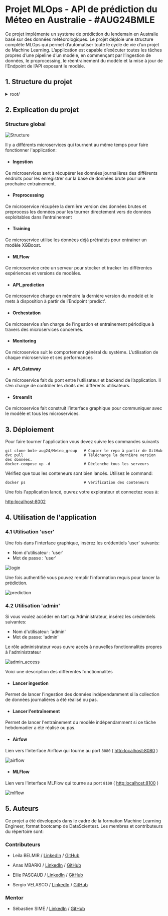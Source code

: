 # Projet MLOps - API de prédiction du Méteo en Australie - #AUG24BMLE
Ce projet implémente un système de prédiction du lendemain en Australie basé sur des données météorologiques. Le projet déploie une structure complète MLOps qui permet d’automatiser toute le cycle de vie d’un projet de Machine Learning. L’application est capable d’exécuter toutes les tâches propres d’une pipeline d’un modèle, en commençant par l’ingestion de données, le proprocessing, le réentrainement du modèle et la mise à jour de l’Endpoint de l’API exposant le modèle.

## 1. Structure du projet
<details>
    <summary>root/</summary>
    &emsp;.gitignore<br>
    &emsp;docker-compose.yaml<br>
    &emsp;dvc.lock<br>
    &emsp;.dvcignore<br>
    &emsp;dvc.yaml<br>
    &emsp;LICENSE<br>
    <details>
    <summary>.dvc/</summary>
        &emsp;.gitignore<br>
        &emsp; config<br>
    </details>
    <details>
    <summary>config/</summary>
        &emsp; config.yaml
    </details>
    <details>
    <summary>data/</summary>
        <details>
        <summary>&emsp;monitoring/</summary>
            &emsp;&emsp;&emsp;visualizations/<br>
        </details>
        &emsp;&emsp; processed/<br>  
        &emsp;&emsp; production_logs/<br>  
        &emsp;&emsp; raw/<br>  
    </details>
    <details>
    <summary>logs/</summary> 
    &emsp;&emsp;airflow/
    </details>
    <details>
    <summary>metrics/</summary>
    </details>
    <details>
    <summary>mlflow/</summary>
        &emsp;&emsp;mlartifacts/
        <details>
        <summary>&emsp;mlruns/</summary>
            &emsp;&emsp;&emsp;0/
            <details>
            <summary>&emsp;&emsp;models/</summary>
                &emsp;&emsp;&emsp;&emsp;model/
            </details>
        </details>
    </details>
    <details>
    <summary>src</summary>
        <details>
        <summary>&emsp;airflow/</summary>
            <details>
            <summary>&emsp;&emsp;dags/</summary>
                &emsp;&emsp;&emsp;&emsp; ingestion_dag.py  <br>
                &emsp;&emsp;&emsp;&emsp; monitoring_dag.py  <br>
                &emsp;&emsp;&emsp;&emsp; tools.py  <br>
                &emsp;&emsp;&emsp;&emsp; train_dag.py  <br>
                <details>
                <summary>&emsp;&emsp;&emsp; monitoring/</summary>
                    &emsp;&emsp;&emsp;&emsp;&emsp;drift_monitoring.py
                </details>
            </details>
            &emsp;&emsp;&emsp;plugins/
        </details> 
        <details>
        <summary>&emsp;api_model/</summary>
            &emsp;&emsp;&emsp;.dockerignore<br>
            &emsp;&emsp;&emsp;app_model.py<br>
            &emsp;&emsp;&emsp;Dockerfile<br>
            &emsp;&emsp;&emsp;input_classes.py<br>
            &emsp;&emsp;&emsp;requirements.txt<br>
        </details> 
        <details>
        <summary>&emsp;Gateway/</summary>
            &emsp;&emsp;&emsp;api_securite.py<br> 
            &emsp;&emsp;&emsp;Dockerfile<br>
            &emsp;&emsp;&emsp;requirements.txt<br>
        </details>
        <details>
        <summary>&emsp;ingest</summary> 
            &emsp;&emsp;&emsp;.dockerignore<br>
            &emsp;&emsp;&emsp; Dockerfile<br>
            &emsp;&emsp;&emsp; ingest_data.py<br>
            &emsp;&emsp;&emsp; requirements.txt<br>
            &emsp;&emsp;&emsp; script_meteo.py<br>
            &emsp;&emsp;&emsp; url_dict.py<br>
        </details> 
        <details>
        <summary>&emsp;mlflow/</summary>
            &emsp;&emsp;&emsp;Dockerfile<br>
            &emsp;&emsp;&emsp; requirements.txt<br>
        </details>
        <details>
        <summary>&emsp;monitoring/</summary>
            &emsp;&emsp;&emsp; Dockerfile<br>
            &emsp;&emsp;&emsp; drift_detection.py<br>
            &emsp;&emsp;&emsp; model_comparison.py<br>
            &emsp;&emsp;&emsp; requirements.txt<br>
        </details>
        <details>
        <summary>&emsp;preprocessing/</summary>
            &emsp;&emsp;&emsp; preprocess.py<br>
            &emsp;&emsp;&emsp; Dockerfile<br>
            &emsp;&emsp;&emsp; requirements.txt<br>
        </details>
        <details>
        <summary>&emsp;streamlit_app </summary>
            &emsp;&emsp;&emsp; app.py  <br>
            &emsp;&emsp;&emsp; Dockerfile  <br>
            &emsp;&emsp;&emsp; requirements.txt<br>
        </details>
        <details>
        <summary>&emsp;train</summary>
            &emsp;&emsp;&emsp; .dockerignore  <br>
            &emsp;&emsp;&emsp; Dockerfile  <br>
            &emsp;&emsp;&emsp; requirements.txt  <br>
            &emsp;&emsp;&emsp; train.py<br>
        </details>
    </details>
    <details>
    <summary>tests_unitaires  </summary>
    &emsp;&emsp; recap.md  <br>
    &emsp;&emsp; test_preprocess.py  <br>
    &emsp;&emsp; test_xgboost_model.py <br>
    </details>
</details>

## 2. Explication du projet
### Structure global
![Structure](_readme/images/Image1.png)

Il y a différents microservices qui tournent au même temps pour faire fonctionner l'application:
- #### Ingestion
Ce microservices sert à récupérer les données journalières des différents endroits pour les enregistrer sur la base de données brute pour une prochaine entrainement.
- #### Preprocessing
Ce microservice récupère la dernière version des données brutes et preprocess les données pour les tourner directement vers de données exploitables dans l’entrainement
- #### Training 
Ce microservice utilise les données déjà prétraités pour entrainer un modèle XGBoost.
- #### MLFlow
Ce microservice crée un serveur pour stocker et tracker les différentes expériences et versions de modèles.
- #### API_prediction
Ce microservice charge en mémoire la dernière version du modelé et le mets à disposition à partir de l’Endpoint ‘predict’.
- #### Orchestation
Ce microservice s’en charge de l’ingestion et entrainement périodique à travers des microservices concernés.
- #### Monitoring
Ce microservice suit le comportement général du système. L’utilisation de chaque microservice et ses performances
- #### API_Gateway
Ce microservice fait du pont entre l’utilisateur et backend de l’application. Il s’en charge de contrôler les droits des différents utilisateurs.
- #### Streamlit
Ce microservice fait construit l’interface graphique pour communiquer avec le modèle et tous les microservices.

## 3. Déploiement
Pour faire tourner l'application vous devez suivre les commandes suivants

```
git clone bmle-aug24/Meteo_group   # Copier le repo à partir de GitHub
dvc pull                           # Télécharge la dernière version des données. 
docker-compose up -d               # Déclenche tous les serveurs
```
Vérifiez que tous les conteneurs sont bien lancés. Utilisez le command:
```
docker ps                          # Vérification des conteneurs
```
Une fois l'application lancé, ouvrez votre explorateur et connectez vous à:

[http:localhost:8002](http:localhost:8002)

## 4. Utilisation de l'application
### 4.1 Utilisation 'user'
Une fois dans l'interface graphique, insérez les crédentiels 'user' suivants:
- Nom d'utilisateur : 'user'
- Mot de passe : 'user'

![login](_readme/images/Image2.png)

Une fois authentifié vous pouvez remplir l’information requis pour lancer la prédiction.

![prediction](_readme/images/Image3.png)

### 4.2 Utilisation 'admin'
Si vous voulez accéder en tant qu'Administrateur, insérez les crédentiels suivantes:
- Nom d'utilisateur: 'admin'
- Mot de passe: 'admin'

Le rôle administrateur vous ouvre accès à nouvelles fonctionnalités propres à l'administrateur

![admin_access](_readme/images/Image4.png)

Voici une description des différentes fonctionnalités

- #### Lancer ingestion
Permet de lancer l'ingestion des données indépendamment si la collection de données journalières a été réalisé ou pas.

- #### Lancer l'entraînement
Permet de lancer l'entraînement du modèle indépendamment si ce tâche hebdomadier a été réalisé ou pas.

- #### Airfow
Lien vers l'interface Airflow qui tourne au port `8080` ( [http:localhost:8080](http:localhost:8080) )

![airflow](_readme/images/Image5.png)

- #### MLFlow
Lien vers l'interface MLFlow qui tourne au port `8100` ( [http:localhost:8100](http:localhost:8100) )

![mlflow](_readme/images/Image6.png)

## 5. Auteurs
Ce projet a été développés dans le cadre de la formation Machine Learning Engineer, format bootcamp de DataScientest. Les membres et contributeurs du répertoire sont: 

### Contributeurs
- Leila BELMIR /
  [LinkedIn]() /
  [GitHub]()

- Anas MBARKI /
  [LinkedIn](https://www.linkedin.com/in/anas-mbarki-1010/) /
  [GitHub](https://github.com/AnasMba19)

- Ellie PASCAUD /
  [LinkedIn]() /
  [GitHub]()

- Sergio VELASCO /
  [LinkedIn](https://www.linkedin.com/in/sergio-velasco/) /
  [GitHub](https://github.com/smvelascoc)

### Mentor
- Sébastien SIME /
  [LinkedIn](https://www.linkedin.com/in/s-sime/) /
  [GitHub](https://github.com/ssime-git)